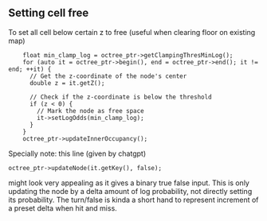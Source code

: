 ## Setting cell free

To set all cell below certain z to free (useful when clearing floor on existing map)

```
    float min_clamp_log = octree_ptr->getClampingThresMinLog();
    for (auto it = octree_ptr->begin(), end = octree_ptr->end(); it != end; ++it) {
      // Get the z-coordinate of the node's center
      double z = it.getZ();

      // Check if the z-coordinate is below the threshold
      if (z < 0) {
        // Mark the node as free space
        it->setLogOdds(min_clamp_log);
      }
    }
    octree_ptr->updateInnerOccupancy();

```

Specially note: this line (given by chatgpt)
```
octree_ptr->updateNode(it.getKey(), false);
```
might look very appealing as it gives a binary true false input. This is only updating the node by a delta amount of log probability, not directly setting its probability. The turn/false is kinda a short hand to represent increment of a preset delta when hit and miss.

